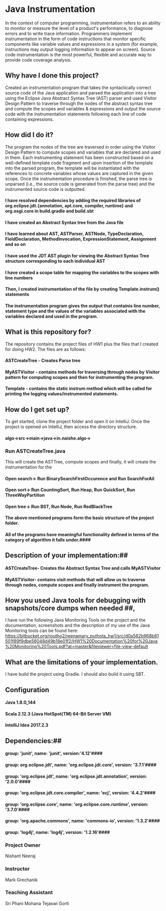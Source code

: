 # Java Instrumentation #
In the context of computer programming, instrumentation refers to an ability to monitor or measure the level of a product's performance, to diagnose errors and to write trace information.  Programmers implement instrumentation in the form of code instructions that monitor specific components like variable values and expressions in a system (for example, instructions may output logging information to appear on screen). Source code instrumentation is the most powerful, flexible and accurate way to provide code coverage analysis. 

## Why have I done this project? ##

Created an instrumentation program that takes the syntactically correct source code of the Java application and parsed the application into a tree using the Eclipse Java Abstract Syntax Tree (AST) parser and used Visitor Design Pattern to traverse through the nodes of the abstract syntax tree and compute the scopes and variables & expressions and output the source code with the instrumentation statements following each line of code containing expressions. 


## How did I do it? ##

The program the nodes of the tree are traversed in order using the Visitor Design Pattern to compute scopes and variables that are declared and used in them. Each instrumenting statement has been constructed based on a well-defined template code fragment and upon insertion of the template into the parsed program, the template will be instantiated with the references to concrete variables whose values are captured in the given scope. Once the instrumentation procedure is finished, the parse tree is unparsed  (i.e., the source code is generated from the parse tree) and the instrumented source code is outputted.

#### I have resolved dependencies by adding the required libraries of org.eclipse.jdt.{annotation, apt.core, compiler, runtime} and org.osgi.core in build.gradle and build.sbt   ####
#### I have created an Abstract Syntax tree from the Java file  ####
#### I have learned about AST, ASTParser, ASTNode, TypeDeclaration, FieldDeclaration, MethodInvocation, ExpressionStatement, Assignment and so on ####
#### I have used the JDT AST plugin for viewing the Abstract Syntax Tree structure corresponding to each individual AST ####
#### I have created a scope table for mapping the variables to the scopes with line numbers  ####
#### Then, I created instrumentation of the file by creating Template.instrum() statements ####
#### The instrumentation program gives the output that containis line number, statement type and the values of the variables associated with the variables declared and used in the program. ####



## What is this repository for? ##
The repository contains the project files of HW1 plus the files that I created for doing HW2.
The files are as follows:
#### ASTCreateTree - Creates Parse tree ####
#### MyASTVisitor - contains methods for traversing through nodes by Visitor pattern for computing scopes and then for instrumenting the program.   ####
#### Template - contains the static instrum method which will be called for printing the logging values/instrumented statements. ####




## How do I get set up? ##
To get started, clone the project folder and open it on IntelliJ. Once the project is opened on IntelliJ, then access the directory 
structure. 
#### algo->src->main->java->in.naishe.algo-> ####
### Run ASTCreateTree.java ###
This will create the ASTTree, compute scopes and finally, it will create the instrumentation for the 
#### Open search-> Run BinarySearchFirstOccurence and Run SearchForAil ####
#### Open sort-> Run CountingSort, Run Heap, Run QuickSort, Run ThreeWayPartiiton ####
#### Open tree-> Run BST, Run Node, Run RedBlackTree ####
#### The above mentioned programs form the basic structure of the project folder. ####
#### All of the programs have meaningful functionality defined in terms of the category of algorithm it falls under.####

## Description of your implementation:##
#### ASTCreateTree- Creates the Abstract Syntax Tree and calls MyASTVisitor ####
#### MyASTVisitor- contains visit methods that will allow us to traverse through nodes, compute scopes and finally instrument the program. ####


## How you used Java tools for debugging with snapshots/core dumps when needed ##, 
I have run the following Java Monitoring Tools on the project and the documentation, screenshots and the description of my use of the Java Monitoring tools can be found here: https://bitbucket.org/rputho2/reenamary_puthota_hw1/src/d0a582b968b61501f89f9dbe56048d49b18e01f2/HW1%20Documentation%20for%20Java%20Monitoring%20Tools.pdf?at=master&fileviewer=file-view-default

## What are the limitations of your implementation. ##
I have build the project using Gradle. I should also build it using SBT.

## Configuration ##
#### Java 1.8.0_144 #### 
#### Scala 2.12.3 (Java HotSpot(TM) 64-Bit Server VM) ####
#### IntelliJ Idea 2017.2.3 #### 

## Dependencies:##
#### group: 'junit', name: 'junit', version:'4.12'####
#### group: org.eclipse.jdt', name: 'org.eclipse.jdt.core', version: '3.7.1'####
#### group: 'org.eclipse.jdt', name: 'org.eclipse.jdt.annotation', version: '2.0.0'####
#### group: 'org.eclipse.jdt.core.compiler', name: 'ecj', version: '4.4.2'####
#### group: 'org.eclipse.core', name: 'org.eclipse.core.runtime', version: '3.7.0'####
#### group: 'org.apache.commons', name: 'commons-io', version: '1.3.2'####
#### group: 'log4j', name: 'log4j', version: '1.2.16'####

### Project Owner ###
Nishant Neeraj

### Instructor ###
Mark Grechanik

### Teaching Assistant ###
Sri Phani Mohana Tejaswi Gorti
